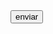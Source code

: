 <nav id="tecnologias"></nav>
 <main id="projetos">
    <button id="botao">enviar</button>
</main>
<footer id="acoes"></footer>
<script src="assets/script.js"></script>

